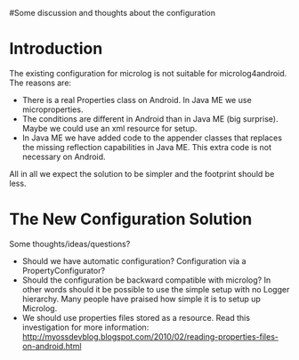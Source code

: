 #Some discussion and thoughts about the configuration

# Introduction #

The existing configuration for microlog is not suitable for microlog4android. The reasons are:

  * There is a real Properties class on Android. In Java ME we use microproperties.
  * The conditions are different in Android than in Java ME (big surprise). Maybe we could use an xml resource for setup.
  * In Java ME we have added code to the appender classes that replaces the missing reflection capabilities in Java ME. This extra code is not necessary on Android.

All in all we expect the solution to be simpler and the footprint should be less.

# The New Configuration Solution #

Some  thoughts/ideas/questions?

  * Should we have automatic configuration? Configuration via a PropertyConfigurator?
  * Should the configuration be backward compatible with microlog? In other words should it be possible to use the simple setup with no Logger hierarchy. Many people have praised how simple it is to setup up Microlog.
  * We should use properties files stored as a resource. Read this investigation for more information: http://myossdevblog.blogspot.com/2010/02/reading-properties-files-on-android.html